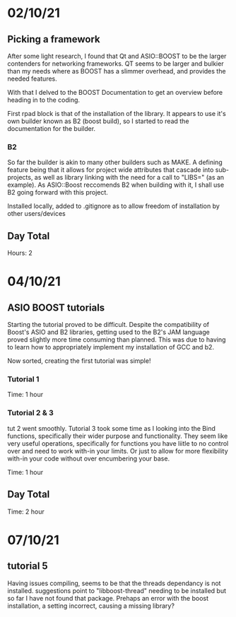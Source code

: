 # 02/10/21

## Picking a framework
After some light research, I found that Qt and ASIO::BOOST to be the larger contenders for networking frameworks. QT seems to be larger and bulkier than my needs where as BOOST has a slimmer overhead, and provides the needed features.

With that I delved to the BOOST Documentation to get an overview before heading in to the coding.

First rpad block is that of the installation of the library. It appears to use it's own builder known as B2 (boost build), so I started to read the documentation for the builder.

### B2
So far the builder is akin to many other builders such as MAKE. A defining feature being that it allows for project wide attributes that cascade into sub-projects, as well as library linking with the need for a call to "LIBS=" (as an example).
As ASIO::Boost reccomends B2 when building with it, I shall use B2 going forward with this project.

Installed locally, added to .gitignore as to allow freedom of installation by other users/devices

## Day Total
Hours: 2

# 04/10/21

## ASIO BOOST tutorials
Starting the tutorial proved to be difficult. Despite the compatibility of Boost's ASIO and B2 libraries, getting used to the B2's JAM language proved slightly more time consuming than planned. This was due to having to learn how to appropriately implement my installation of GCC
and b2.

Now sorted, creating the first tutorial was simple!

### Tutorial 1
Time: 1 hour

### Tutorial 2 & 3
tut 2 went smoothly.
Tutorial 3 took some time as I looking into the Bind functions, specifically their wider purpose and functionality. They seem like very useful operations, specifically for functions you have liitle to no control over and need to work with-in your limits. Or just to allow for more flexibility with-in your code without over encumbering your base.

Time: 1 hour

## Day Total
Time: 2 hour


# 07/10/21

## tutorial 5
Having issues compiling, seems to be that the threads dependancy is not installed. suggestions point to "libboost-thread" needing to be installed but so far I have not found that package. Prehaps an error with the boost installation, a setting incorrect, causing a missing library? 
